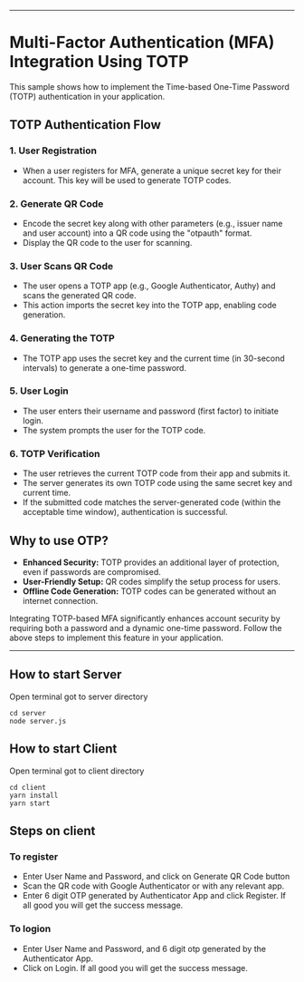 
---

# Multi-Factor Authentication (MFA) Integration Using TOTP

This sample shows how to implement the Time-based One-Time Password (TOTP) authentication in your application.

## TOTP Authentication Flow

### 1. User Registration

- When a user registers for MFA, generate a unique secret key for their account. This key will be used to generate TOTP codes.

### 2. Generate QR Code

- Encode the secret key along with other parameters (e.g., issuer name and user account) into a QR code using the "otpauth" format.
- Display the QR code to the user for scanning.

### 3. User Scans QR Code

- The user opens a TOTP app (e.g., Google Authenticator, Authy) and scans the generated QR code.
- This action imports the secret key into the TOTP app, enabling code generation.

### 4. Generating the TOTP

- The TOTP app uses the secret key and the current time (in 30-second intervals) to generate a one-time password.

### 5. User Login

- The user enters their username and password (first factor) to initiate login.
- The system prompts the user for the TOTP code.

### 6. TOTP Verification

- The user retrieves the current TOTP code from their app and submits it.
- The server generates its own TOTP code using the same secret key and current time.
- If the submitted code matches the server-generated code (within the acceptable time window), authentication is successful.

## Why to use OTP?

- **Enhanced Security:** TOTP provides an additional layer of protection, even if passwords are compromised.
- **User-Friendly Setup:** QR codes simplify the setup process for users.
- **Offline Code Generation:** TOTP codes can be generated without an internet connection.

Integrating TOTP-based MFA significantly enhances account security by requiring both a password and a dynamic one-time password. Follow the above steps to implement this feature in your application.

---

## How to start Server
Open terminal got to server directory
```
cd server
node server.js
```


## How to start Client
Open terminal got to client directory
```
cd client
yarn install
yarn start
```

## Steps on client

### To register
- Enter User Name and Password, and click on Generate QR Code button 
- Scan the QR code with Google Authenticator or with any relevant app.
- Enter 6 digit OTP generated by Authenticator App and click Register. If all good you will get the success message.

### To logion
- Enter User Name and Password, and 6 digit otp generated by the Authenticator App.
- Click on Login. If all good you will get the success message.

